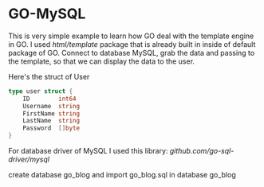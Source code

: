 # GO-MySQL
This is very simple example to learn how GO deal with the template engine in  GO. I used *html/template* package that is already 
built in inside of default package of GO. Connect to database MySQL, grab the data and passing to the template, so that we can display 
the data to the user.

Here's the struct of User

```go
type user struct {
	ID        int64
	Username  string
	FirstName string
	LastName  string
	Password  []byte
}
```
For database driver of MySQL I used this library: *github.com/go-sql-driver/mysql*

create database go_blog and import go_blog.sql in database go_blog
